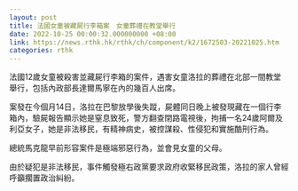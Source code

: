 ```yaml
---
layout: post
title: 法國女童被藏屍行李箱案　女童葬禮在教堂舉行
date: 2022-10-25 00:00:32.000000000 +08:00
link: https://news.rthk.hk/rthk/ch/component/k2/1672503-20221025.htm
categories: rthk
---
```


法國12歲女童被殺害並藏屍行李箱的案件，遇害女童洛拉的葬禮在北部一間教堂舉行，包括內政部長達爾馬寧在內的幾百人出席。

案發在今個月14日，洛拉在巴黎放學後失蹤，屍體同日晚上被發現藏在一個行李箱內，驗屍報告顯示她是窒息致死，警方翻查閉路電視後，拘捕一名24歲阿爾及利亞女子，她是非法移民，有精神病史，被控謀殺、性侵犯和實施酷刑行為。

總統馬克龍早前形容案件是極端邪惡行為，並會見女童的父母。

由於疑犯是非法移民，事件觸發極右政黨要求政府收緊移民政策，洛拉的家人曾經呼籲擱置政治糾紛。
